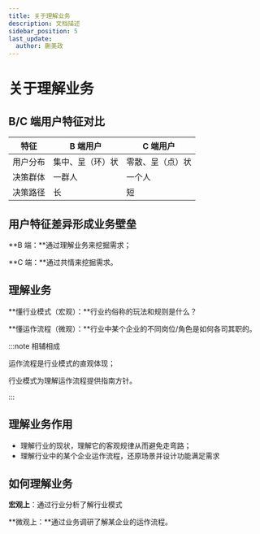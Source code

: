 ```yaml
---
title: 关于理解业务
description: 文档描述
sidebar_position: 5
last_update:
  author: 蒯美政
---
```


# 关于理解业务

## B/C 端用户特征对比

| 特征     | B 端用户         | C 端用户         |
| -------- | ---------------- | ---------------- |
| 用户分布 | 集中、呈（环）状 | 零散、呈（点）状 |
| 决策群体 | 一群人           | 一个人           |
| 决策路径 | 长               | 短               |

## 用户特征差异形成业务壁垒

**B 端：**通过理解业务来挖掘需求；

**C 端：**通过共情来挖掘需求。

## 理解业务

**懂行业模式（宏观）：**行业约俗称的玩法和规则是什么？

**懂运作流程（微观）：**行业中某个企业的不同岗位/角色是如何各司其职的。

:::note 相辅相成

运作流程是行业模式的直观体现；

行业模式为理解运作流程提供指南方针。

:::

## 理解业务作用

- 理解行业的现状，理解它的客观规律从而避免走弯路；
- 理解行业中的某个企业运作流程，还原场景并设计功能满足需求

## 如何理解业务

**宏观上**：通过行业分析了解行业模式

**微观上：**通过业务调研了解某企业的运作流程。
